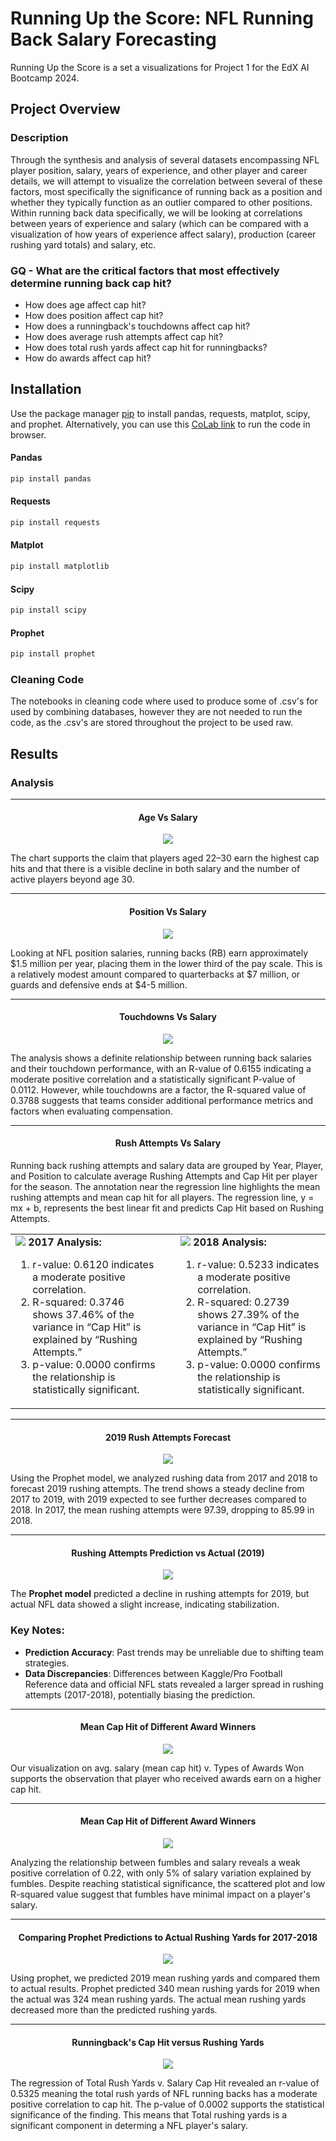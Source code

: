 # Running Up the Score: NFL Running Back Salary Forecasting

Running Up the Score is a set a visualizations for Project 1 for the EdX AI Bootcamp 2024.

## Project Overview

### Description

Through the synthesis and analysis of several datasets encompassing NFL player position, salary, years of experience, and other player and career details, we will attempt to visualize the correlation between several of these factors, most specifically the significance of running back as a position and whether they typically function as an outlier compared to other positions. Within running back data specifically, we will be looking at correlations between years of experience and salary (which can be compared with a visualization of how years of experience affect salary), production (career rushing yard totals) and salary, etc.

### GQ - What are the critical factors that most effectively determine running back cap hit?

- How does age affect cap hit?
- How does position affect cap hit?
- How does a runningback's touchdowns affect cap hit?
- How does average rush attempts affect cap hit?
- How does total rush yards affect cap hit for runningbacks?
- How do awards affect cap hit?

## Installation

Use the package manager [pip](https://pip.pypa.io/en/stable/) to install pandas, requests, matplot, scipy, and prophet. Alternatively, you can use this [CoLab link](https://colab.research.google.com/drive/13hsjrGripvLE8_Y0ZHztOG3AET5U0Fp3) to run the code in browser.

#### Pandas

```bash
pip install pandas
```

#### Requests

```bash
pip install requests
```

#### Matplot

```bash
pip install matplotlib
```

#### Scipy

```bash
pip install scipy
```

#### Prophet

```bash
pip install prophet
```

### Cleaning Code

The notebooks in cleaning code where used to produce some of .csv's for used by combining databases, however they are not needed to run the code, as the .csv's are stored throughout the project to be used raw.

## Results

### Analysis

---

<h4 style="text-align: center;">Age Vs Salary</h4>

<p align="center"><img src="public/assets/images/age_vs_salary.png"/></p>
<p>The chart supports the claim that players aged 22–30 earn the highest cap hits and that there is a visible decline in both salary and the number of active players beyond age 30.</p>

---

<h4 style="text-align: center;">Position Vs Salary</h4>

<p align="center"><img src="public/assets/images/position_vs_salary.png"/></p>
<p>Looking at NFL position salaries, running backs (RB) earn approximately $1.5 million per year, placing them in the lower third of the pay scale. This is a relatively modest amount compared to quarterbacks at $7 million, or guards and defensive ends at $4-5 million.</p>

---

<h4 style="text-align: center;">Touchdowns Vs Salary</h4>
<p align="center"><img src="public/assets/images/touchdowns_vs_salary.png"/></p>

<p>The analysis shows a definite relationship between running back salaries and their touchdown performance, with an R-value of 0.6155 indicating a moderate positive correlation and a statistically significant P-value of 0.0112. However, while touchdowns are a factor, the R-squared value of 0.3788 suggests that teams consider additional performance metrics and factors when evaluating compensation.</p>

---
<h4 style="text-align: center;">Rush Attempts Vs Salary</h4>
<p>Running back rushing attempts and salary data are grouped by Year, Player, and Position to calculate average Rushing Attempts and Cap Hit per player for the season. The annotation near the regression line highlights the mean rushing attempts and mean cap hit for all players. The regression line, y = mx + b, represents the best linear fit and predicts Cap Hit based on Rushing Attempts.</p>
<table>
  <tr>
    <td style="vertical-align: top; width: 50%; padding-right: 20px;">
        <img src="public/assets/images/2017_avg_attempts_vs_salary.png" />
        <b>2017 Analysis:</b>
        <ol>
          <li>r-value: 0.6120 indicates a moderate positive correlation.</li>
          <li>R-squared: 0.3746 shows 37.46% of the variance in “Cap Hit” is explained by “Rushing Attempts.”</li>
          <li>p-value: 0.0000 confirms the relationship is statistically significant.</li>
        </ol>
    </td>
    <td style="vertical-align: top; width: 50%; padding-left: 20px;">
        <img src="public/assets/images/2018_avg_attempts_vs_salary.png" />
        <b>2018 Analysis:</b>
        <ol>
          <li>r-value: 0.5233 indicates a moderate positive correlation.</li>
          <li>R-squared: 0.2739 shows 27.39% of the variance in “Cap Hit” is explained by “Rushing Attempts.”</li>
          <li>p-value: 0.0000 confirms the relationship is statistically significant.</li>
        </ol>
    </td>
  </tr>
</table>

---

<h4 style="text-align: center;">2019 Rush Attempts Forecast</h4>
<p align="center"><img src="public/assets/images/2019_rush_attempts_forecast.png"/></p>
<p>Using the Prophet model, we analyzed rushing data from 2017 and 2018 to forecast 2019 rushing attempts. The trend shows a steady decline from 2017 to 2019, with 2019 expected to see further decreases compared to 2018. In 2017, the mean rushing attempts were 97.39, dropping to 85.99 in 2018.</p>

---

<h4 style="text-align: center;">Rushing Attempts Prediction vs Actual (2019)</h4>
<p align="center"><img src="public/assets/images/2019_actual_vs_predicted_attempts.png"/></p>

The **Prophet model** predicted a decline in rushing attempts for 2019, but actual NFL data showed a slight increase, indicating stabilization.  

### Key Notes:
- **Prediction Accuracy**: Past trends may be unreliable due to shifting team strategies.  
- **Data Discrepancies**: Differences between Kaggle/Pro Football Reference data and official NFL stats revealed a larger spread in rushing attempts (2017-2018), potentially biasing the prediction.  

---

<h4 style="text-align: center;">Mean Cap Hit of Different Award Winners</h4>
<p align="center"><img src="public\assets\images\Avg Salary v Types of Awards Won.png"/></p>
<p>
Our visualization on avg. salary (mean cap hit) v. Types of Awards Won supports the observation that player who received awards earn on a higher cap hit.
</p>

---

<h4 style="text-align: center;">Mean Cap Hit of Different Award Winners</h4>
<p align="center"><img src="public\assets\images\Fumbles v Cap Hit.png"/></p>

<p>
Analyzing the relationship between fumbles and salary reveals a weak positive correlation of 0.22, with only 5% of salary variation explained by fumbles. Despite reaching statistical significance, the scattered plot and low R-squared value suggest that fumbles have minimal impact on a player's salary. 

</p>

---

<h4 style="text-align: center;">Comparing Prophet Predictions to Actual Rushing Yards for 2017-2018</h4>
<p align="center"><img src="public\assets\images\Predicted Rushing Attempts.png"/></p>
<p>
Using prophet, we predicted 2019 mean rushing yards and compared them to actual results. Prophet predicted 340 mean rushing yards for 2019 when the actual was 324 mean rushing yards. The actual mean rushing yards decreased more than the predicted rushing yards.
</p>

---

<h4 style="text-align: center;">Runningback's Cap Hit versus Rushing Yards</h4>
<p align="center"><img src="public\assets\images\Total Rushing Yards for Running Backs.png"/></p>
<p>
The regression of Total Rush Yards v. Salary Cap Hit revealed an r-value of 0.5325 meaning the total rush yards of NFL running backs has a moderate positive correlation to cap hit. The p-value of 0.0002 supports the statistical significance of the finding. This means that Total rushing yards is a significant component in determing a NFL player's salary.
</p>

